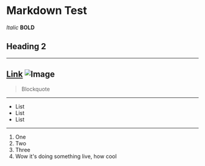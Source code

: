 # Markdown Test
*Italic*
**BOLD**
## Heading 2
---
[Link](http://github.com)
![Image](http://url/a.png)
---
> Blockquote
---
* List
* List
* List
---
1. One
2. Two
3. Three
4. Wow it's doing something live, how cool